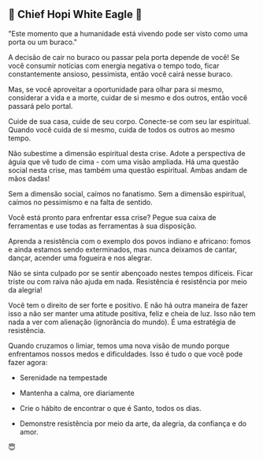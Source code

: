 ## 📍 Chief Hopi White Eagle 📍

"Este momento que a humanidade está vivendo pode ser visto como uma porta ou um buraco."

A decisão de cair no buraco ou passar pela porta depende de você! Se você consumir notícias com energia negativa o tempo todo, ficar  constantemente ansioso,  pessimista, então você cairá nesse buraco. 

Mas, se você aproveitar a oportunidade para olhar para si mesmo, considerar a vida e a morte, cuidar de si mesmo e dos outros, então você passará pelo portal.

Cuide de sua casa, cuide de seu corpo. 
Conecte-se com seu lar espiritual. 
Quando você cuida de si mesmo, cuida de todos os outros ao mesmo tempo.

Não subestime a dimensão espiritual desta crise. 
Adote a perspectiva de águia que vê tudo de cima - com uma visão ampliada. 
Há uma questão social nesta crise, mas também uma questão espiritual. 
Ambas andam de mãos dadas!

Sem a dimensão social, caímos no fanatismo. 
Sem a dimensão espiritual, caímos no pessimismo e na falta de sentido.

Você está pronto para enfrentar essa crise? 
Pegue sua caixa de ferramentas e use todas as ferramentas à sua disposição.

Aprenda a resistência com o exemplo dos povos indiano e africano: fomos e ainda estamos sendo exterminados, mas nunca deixamos de cantar, dançar, acender uma fogueira e nos alegrar.

Não se sinta culpado por se sentir abençoado nestes tempos difíceis. 
Ficar triste ou com raiva não ajuda em nada. 
Resistência é resistência por meio da alegria!

Você tem o direito de ser forte e positivo. 
E não há outra maneira de fazer isso a não ser manter uma atitude positiva, feliz e cheia de luz. Isso não tem nada a ver com alienação (ignorância do mundo). 
É uma estratégia de resistência.

Quando cruzamos o limiar, temos uma nova visão de mundo porque enfrentamos nossos medos e dificuldades. 
Isso é tudo o que você pode fazer agora:

- Serenidade na tempestade

- Mantenha a calma, ore diariamente

- Crie o hábito de encontrar o que é Santo, todos os dias.

- Demonstre resistência por meio da arte, da alegria, da confiança e do amor.

😇
